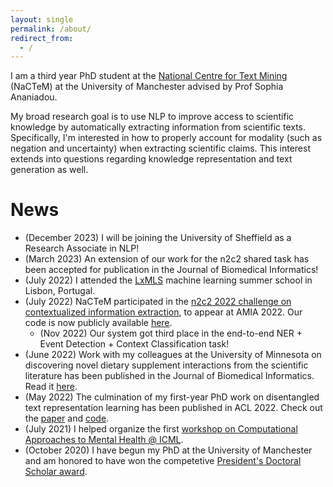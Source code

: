 ```yaml
---
layout: single
permalink: /about/
redirect_from:
  - /
---
```


I am a third year PhD student at the [National Centre for Text Mining](http://nactem.ac.uk/) (NaCTeM) at the
University of Manchester advised by Prof Sophia Ananiadou. 

My broad research goal is to use NLP to improve access
to scientific knowledge by automatically extracting information from scientific texts. 
Specifically, I'm interested in how to properly account for modality (such as negation and uncertainty) when
extracting scientific claims. This interest extends into questions regarding knowledge representation and text generation as well.


# News

 * (December 2023) I will be joining the University of Sheffield as a Research Associate in NLP!
 * (March 2023) An extension of our work for the n2c2 shared task has been accepted for publication in the Journal of Biomedical Informatics!
 * (July 2022) I attended the [LxMLS](http://lxmls.it.pt/2022/) machine learning summer school in Lisbon, Portugal.
 * (July 2022) NaCTeM participated in the [n2c2 2022 challenge on contextualized information extraction](https://n2c2.dbmi.hms.harvard.edu/2022-track-1), to appear at AMIA 2022. Our code is now publicly available [here](https://github.com/jvasilakes/n2c2-track1).
     * (Nov 2022) Our system got third place in the end-to-end NER + Event Detection + Context Classification task!
 * (June 2022) Work with my colleagues at the University of Minnesota on discovering novel dietary supplement interactions from the scientific literature has been published in the Journal of Biomedical Informatics. Read it [here](https://www.sciencedirect.com/science/article/pii/S1532046422001368).
 * (May 2022) The culmination of my first-year PhD work on disentangled text representation learning has been published in ACL 2022. Check out the [paper](https://aclanthology.org/2022.acl-long.574/) and [code](https://github.com/jvasilakes/disentanglement-vae).
 * (July 2021) I helped organize the first [workshop on Computational Approaches to Mental Health @ ICML](https://icml.cc/virtual/2021/workshop/8352).
 * (October 2020) I have begun my PhD at the University of Manchester and am honored to have won the competetive [President's Doctoral Scholar award](https://www.presidentsaward.manchester.ac.uk/).
